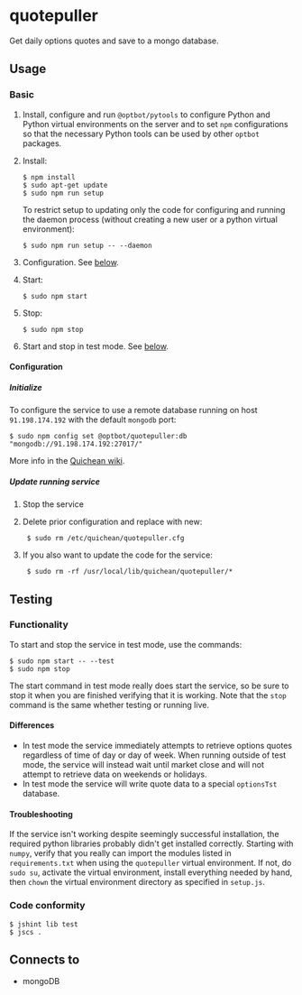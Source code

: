 quotepuller
===
Get daily options quotes and save to a mongo database.

Usage
---
### Basic
1.  Install, configure and run `@optbot/pytools` to configure 
    Python and Python virtual environments on the server and to
    set `npm` configurations so that the necessary Python
    tools can be used by other `optbot` packages.

1.  Install:
    
        $ npm install
        $ sudo apt-get update
        $ sudo npm run setup

    To restrict setup to updating only the code for configuring
    and running the daemon process (without creating a new user
    or a python virtual environment):

        $ sudo npm run setup -- --daemon

1.  Configuration. See [below](#configuration).

1.  Start:

        $ sudo npm start

1.  Stop:

        $ sudo npm stop

1. Start and stop in test mode. See [below](#testing).
       
#### Configuration
##### Initialize
To configure the service to use a remote database running on host `91.198.174.192` with
the default `mongodb` port:
```
$ sudo npm config set @optbot/quotepuller:db "mongodb://91.198.174.192:27017/"
```
More info in the [Quichean wiki](https://github.com/aisthesis/quichean/wiki/Configuration).

##### Update running service
1. Stop the service
1. Delete prior configuration and replace with new:

        $ sudo rm /etc/quichean/quotepuller.cfg

1. If you also want to update the code for the service:

        $ sudo rm -rf /usr/local/lib/quichean/quotepuller/*

Testing
---
### Functionality
To start and stop the service in test mode, use the commands:

    $ sudo npm start -- --test
    $ sudo npm stop

The start command in test mode really does start the service, so
be sure to stop it when you are finished verifying that it is working.
Note that the `stop` command is the same whether testing or running live.

#### Differences
- In test mode the service immediately attempts to retrieve options quotes
regardless of time of day or day of week. When running outside of test mode,
the service will instead wait until market close and will not attempt to 
retrieve data on weekends or holidays.
- In test mode the service will write quote data to a special `optionsTst`
database.

#### Troubleshooting
If the service isn't working despite seemingly successful installation, the
required python libraries probably didn't get installed correctly. Starting with
`numpy`, verify that you really can import the modules listed in `requirements.txt`
when using the `quotepuller` virtual environment. If not, do `sudo su`, activate
the virtual environment, install everything needed by hand, then `chown` the
virtual environment directory as specified in `setup.js`.

### Code conformity
    $ jshint lib test
    $ jscs .

Connects to
---
- mongoDB
